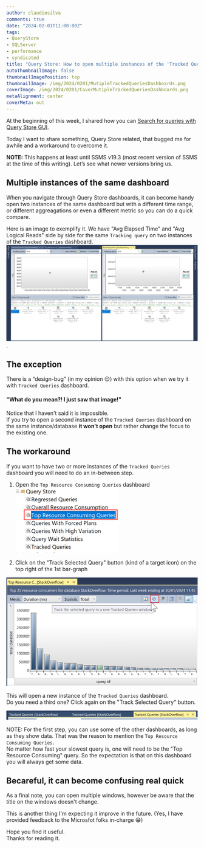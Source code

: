 ```yaml
---
author: claudiosilva
comments: true
date: "2024-02-01T11:00:00Z"
tags:
- QueryStore
- SQLServer
- performance
- syndicated
title: "Query Store: How to open multiple instances of the 'Tracked Queries' dashboard"
autoThumbnailImage: false
thumbnailImagePosition: top
thumbnailImage: /img/2024/0201/MutipleTrackedQueriesDashboards.png
coverImage: /img/2024/0201/CoverMutipleTrackedQueriesDashboards.png
metaAlignment: center
coverMeta: out
---
```


At the beginning of this week, I shared how you can [Search for queries with Query Store GUI](https://claudioessilva.eu/2024/01/29/Search-for-queries-with-Query-Store-GUI/).

Today I want to share something, Query Store related, that bugged me for awhile and a workaround to overcome it.

**NOTE:** This happens at least until SSMS v19.3 (most recent version of SSMS at the time of this writing). Let’s see what newer versions bring us.

## Multiple instances of the same dashboard
When you navigate through Query Store dashboards, it can become handy open two instances of the same dashboard but with a different time range, or different aggreagations or even a different metric so you can do a quick compare.

Here is an image to exemplify it. We have "Avg Elapsed Time" and "Avg Logical Reads" side by side for the same `Tracking query` on two instances of the `Tracked Queries` dashboard.
[![Avg Elapsed Time VS Avg Logical Reads - Side by side](/img/2024/0201/AvgElapsedTimeVSLogicalReads_side_by_side.png)](/img/2024/0201/AvgElapsedTimeVSLogicalReads_side_by_side.png).


## The exception
There is a “design-bug” (in my opinion 😉) with this option when we try it with `Tracked Queries` dashboard.

#### "What do you mean?! I just saw that image!"
Notice that I haven't said it is impossible.  
If you try to open a second instance of the `Tracked Queries` dashboard on the same instance/database **it won't open** but rather change the focus to the existing one.

## The workaround
If you want to have two or more instances of the `Tracked Queries` dashboard you will need to do an in-between step.

1. Open the `Top Resource Consuming Queries` dashboard
![Top Resource Consuming Queries](/img/2024/0201/TopResourceConsumingQueriesDashboard.png)

2. Click on the "Track Selected Query" button (kind of a target icon) on the top right of the 1st bar-graph

![Track Selected Query](/img/2024/0201/ClickOnTrackSelectedQueryButton.png)

This will open a new instance of the `Tracked Queries` dashboard.  
Do you need a third one? Click again on the "Track Selected Query" button.

![Mutiple Tracked Queries Dashboards](/img/2024/0201/MutipleTrackedQueriesDashboards.png)

NOTE: For the first step, you can use some of the other dashboards, as long as they show data. That was the reason to mention the `Top Resource Consuming Queries`.  
No matter how fast your slowest query is, one will need to be the "Top Resource Consuming" query. So the expectation is that on this dashboard you will always get some data.

## Becareful, it can become confusing real quick
As a final note, you can open multiple windows, however be aware that the title on the windows doesn't change.

This is another thing I'm expecting it improve in the future. (Yes, I have provided feedback to the Microsfot folks in-charge 😁)


Hope you find it useful.  
Thanks for reading it.